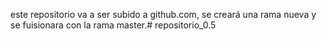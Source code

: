 este repositorio va a ser subido a github.com, se creará una rama nueva y se fuisionara con la rama master.# repositorio_0.5
